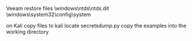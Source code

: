 Veeam restore files
\windows\ntds\ntds.dit
\windows\system32\config\system

on Kali 
copy files to kali
locate secretsdump.py
copy the examples into the working directory